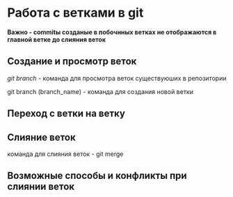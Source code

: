 # Работа с ветками в git

**Важно - commitы созданые в побочнных ветках не отображаются в главной ветке до слияния веток** 

## Создание и просмотр веток 

*git branch* - команда для просмотра веток существуюших в репозитории

git branch (branch_name) - команда для создания новой ветки

## Переход с ветки на ветку

## Слияние веток

команда для слияния веток - git merge

## Возможные способы и конфликты при слиянии веток